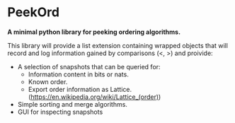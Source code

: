 # PeekOrd
**A minimal python library for peeking ordering algorithms.**

This library will provide a list extension containing wrapped objects that will record and log information gained by comparisons (<, >) and proivide:
* A selection of snapshots that can be queried for:
  * Information content in bits or nats.
  * Known order.
  * Export order information as Lattice. (https://en.wikipedia.org/wiki/Lattice_(order))
* Simple sorting and merge algorithms.
* GUI for inspecting snapshots
